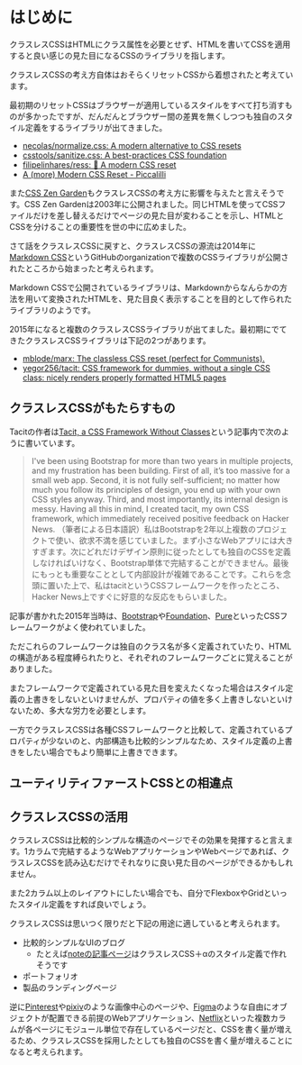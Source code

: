 # はじめに

クラスレスCSSはHTMLにクラス属性を必要とせず、HTMLを書いてCSSを適用すると良い感じの見た目になるCSSのライブラリを指します。

クラスレスCSSの考え方自体はおそらくリセットCSSから着想されたと考えています。

最初期のリセットCSSはブラウザーが適用しているスタイルをすべて打ち消すものが多かったですが、だんだんとブラウザー間の差異を無くしつつも独自のスタイル定義をするライブラリが出てきました。

- [necolas/normalize.css: A modern alternative to CSS resets](https://github.com/necolas/normalize.css)
- [csstools/sanitize.css: A best-practices CSS foundation](https://github.com/csstools/sanitize.css)
- [filipelinhares/ress: 🚿 A modern CSS reset](https://github.com/filipelinhares/ress)
- [A (more) Modern CSS Reset - Piccalilli](https://piccalil.li/blog/a-more-modern-css-reset/)

また[CSS Zen Garden](https://www.csszengarden.com/)もクラスレスCSSの考え方に影響を与えたと言えそうです。CSS Zen Gardenは2003年に公開されました。同じHTMLを使ってCSSファイルだけを差し替えるだけでページの見た目が変わることを示し、HTMLとCSSを分けることの重要性を世の中に広めました。

さて話をクラスレスCSSに戻すと、クラスレスCSSの源流は2014年に[Markdown CSS](https://github.com/markdowncss)というGitHubのorganizationで複数のCSSライブラリが公開されたところから始まったと考えられます。

Markdown CSSで公開されているライブラリは、Markdownからなんらかの方法を用いて変換されたHTMLを、見た目良く表示することを目的として作られたライブラリのようです。

2015年になると複数のクラスレスCSSライブラリが出てました。最初期にでてきたクラスレスCSSライブラリは下記の2つがあります。

- [mblode/marx: The classless CSS reset (perfect for Communists).](https://github.com/mblode/marx)
- [yegor256/tacit: CSS framework for dummies, without a single CSS class: nicely renders properly formatted HTML5 pages](https://github.com/yegor256/tacit)

## クラスレスCSSがもたらすもの

Tacitの作者は[Tacit, a CSS Framework Without Classes](https://www.yegor256.com/2015/04/13/tacit-css-framework-for-dummies.html)という記事内で次のように書いています。

> I've been using Bootstrap for more than two years in multiple projects, and my frustration has been building. First of all, it’s too massive for a small web app. Second, it is not fully self-sufficient; no matter how much you follow its principles of design, you end up with your own CSS styles anyway. Third, and most importantly, its internal design is messy. Having all this in mind, I created tacit, my own CSS framework, which immediately received positive feedback on Hacker News.
> （筆者による日本語訳）私はBootstrapを2年以上複数のプロジェクトで使い、欲求不満を感じていました。まず小さなWebアプリには大きすぎます。次にどれだけデザイン原則に従ったとしても独自のCSSを定義しなければいけなく、Bootstrap単体で完結することができません。最後にもっとも重要なこととして内部設計が複雑であることです。これらを念頭に置いた上で、私はtacitというCSSフレームワークを作ったところ、Hacker News上ですぐに好意的な反応をもらいました。

記事が書かれた2015年当時は、[Bootstrap](https://getbootstrap.com/)や[Foundation](https://get.foundation/)、[Pure](https://purecss.io/)といったCSSフレームワークがよく使われていました。

ただこれらのフレームワークは独自のクラス名が多く定義されていたり、HTMLの構造がある程度縛られたりと、それぞれのフレームワークごとに覚えることがありました。

またフレームワークで定義されている見た目を変えたくなった場合はスタイル定義の上書きをしないといけませんが、プロパティの値を多く上書きしないといけないため、多大な労力を必要とします。

一方でクラスレスCSSは各種CSSフレームワークと比較して、定義されているプロパティが少ないのと、内部構造も比較的シンプルなため、スタイル定義の上書きをしたい場合でもより簡単に上書きできます。

## ユーティリティファーストCSSとの相違点



## クラスレスCSSの活用

クラスレスCSSは比較的シンプルな構造のページでその効果を発揮すると言えます。1カラムで完結するようなWebアプリケーションやWebページであれば、クラスレスCSSを読み込むだけでそれなりに良い見た目のページができるかもしれません。

また2カラム以上のレイアウトにしたい場合でも、自分でFlexboxやGridといったスタイル定義をすれば良いでしょう。

クラスレスCSSは思いつく限りだと下記の用途に適していると考えられます。

- 比較的シンプルなUIのブログ
  - たとえば[noteの記事ページ](https://note.com/kubosho_/n/n0409d664249c)はクラスレスCSS＋αのスタイル定義で作れそうです
- ポートフォリオ
- 製品のランディングページ

逆に[Pinterest](https://jp.pinterest.com/)や[pixiv](https://www.pixiv.net/)のような画像中心のページや、[Figma](https://www.figma.com/)のような自由にオブジェクトが配置できる前提のWebアプリケーション、[Netflix](https://www.netflix.com/jp)といった複数カラムが各ページにモジュール単位で存在しているページだと、CSSを書く量が増えるため、クラスレスCSSを採用したとしても独自のCSSを書く量が増えることになると考えられます。
